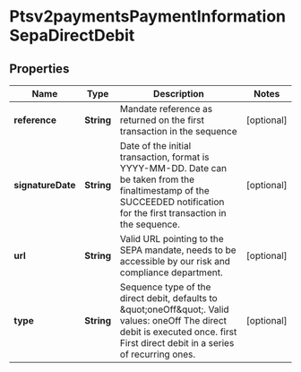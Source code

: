 
# Ptsv2paymentsPaymentInformationSepaDirectDebit

## Properties
Name | Type | Description | Notes
------------ | ------------- | ------------- | -------------
**reference** | **String** | Mandate reference as returned on the first transaction in the sequence  |  [optional]
**signatureDate** | **String** | Date of the initial transaction, format is YYYY-MM-DD. Date can be taken from the finaltimestamp of the SUCCEEDED notification for the first transaction in the sequence.  |  [optional]
**url** | **String** | Valid URL pointing to the SEPA mandate, needs to be accessible by our risk and compliance department.  |  [optional]
**type** | **String** | Sequence type of the direct debit, defaults to \&quot;oneOff\&quot;. Valid values: oneOff The direct debit is executed once. first First direct debit in a series of recurring ones.  |  [optional]



